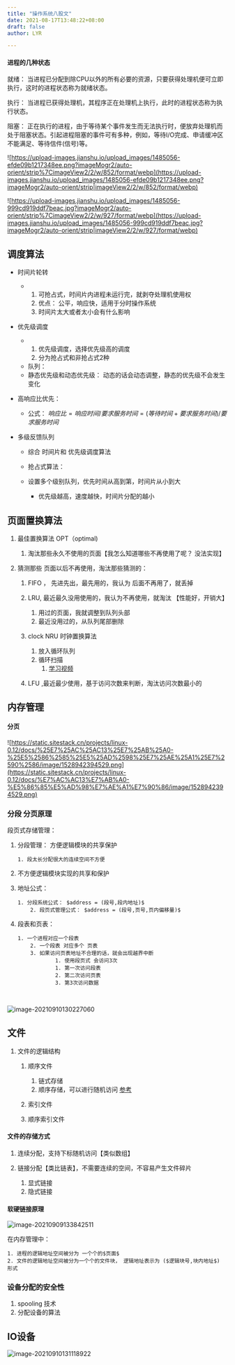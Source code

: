 ```yaml
---
title: "操作系统八股文"
date: 2021-08-17T13:48:22+08:00
draft: false
author: LYR

---
```




####  进程的几种状态

就绪： 当进程已分配到除CPU以外的所有必要的资源，只要获得处理机便可立即执行，这时的进程状态称为就绪状态。

执行： 当进程已获得处理机，其程序正在处理机上执行，此时的进程状态称为执行状态。

阻塞： 正在执行的进程，由于等待某个事件发生而无法执行时，便放弃处理机而处于阻塞状态。引起进程阻塞的事件可有多种，例如，等待I/O完成、申请缓冲区不能满足、等待信件(信号)等。

![https://upload-images.jianshu.io/upload_images/1485056-efde09b1217348ee.png?imageMogr2/auto-orient/strip%7CimageView2/2/w/852/format/webp](https://upload-images.jianshu.io/upload_images/1485056-efde09b1217348ee.png?imageMogr2/auto-orient/strip|imageView2/2/w/852/format/webp)





![https://upload-images.jianshu.io/upload_images/1485056-999cd919ddf7beac.jpg?imageMogr2/auto-orient/strip%7CimageView2/2/w/927/format/webp](https://upload-images.jianshu.io/upload_images/1485056-999cd919ddf7beac.jpg?imageMogr2/auto-orient/strip|imageView2/2/w/927/format/webp)



## 调度算法

- 时间片轮转

  - 1. 可抢占式，时间片内进程未运行完，就剥夺处理机使用权
    2. 优点： 公平，响应快，适用于分时操作系统
    3. 时间片太大或者太小会有什么影响

- 优先级调度

  - 1. 优先级调度，选择优先级高的调度
    2. 分为抢占式和非抢占式2种
  -  队列：
    - 静态优先级和动态优先级： 动态的话会动态调整，静态的优先级不会发生变化

- 高响应比优先：

  - 公式： $响应比=响应时间/要求服务时间=(等待时间+ 要求服务时间)/要求服务时间$

- 多级反馈队列

  - 综合 时间片和 优先级调度算法

  - 抢占式算法：

  - 设置多个级别队列，优先时间从高到第，时间片从小到大

    - 优先级越高，速度越快，时间片分配的越小

    

## 页面置换算法

1. 最佳置换算法 OPT（optimal)

   1. 淘汰那些永久不使用的页面【我怎么知道哪些不再使用了呢？ 没法实现】

2. 猜测那些 页面以后不再使用，淘汰那些猜测的：

   1. FIFO ， 先进先出，最先用的，我认为 后面不再用了，就丢掉
   2. LRU, 最近最久没用使用的，我认为不再使用，就淘汰 【性能好，开销大】
      1. 用过的页面，我就调整到队列头部
      2. 最近没用过的，从队列尾部删除

   3. clock NRU 时钟置换算法
      1. 放入循环队列
      2. 循环扫描
         1. [学习视频](https://www.bilibili.com/video/BV1YE411D7nH?p=46)
   4. LFU ,最近最少使用，基于访问次数来判断，淘汰访问次数最小的

   



## 内存管理

####  分页

![https://static.sitestack.cn/projects/linux-0.12/docs/%25E7%25AC%25AC13%25E7%25AB%25A0-%25E5%2586%2585%25E5%25AD%2598%25E7%25AE%25A1%25E7%2590%2586/image/1528942394529.png](https://static.sitestack.cn/projects/linux-0.12/docs/%E7%AC%AC13%E7%AB%A0-%E5%86%85%E5%AD%98%E7%AE%A1%E7%90%86/image/1528942394529.png)



### 分段 分页原理

段页式存储管理：

 1. 分段管理： 方便逻辑模块的共享保护

     	1. 段太长分配很大的连续空间不方便

 2. 不方便逻辑模块实现的共享和保护

 3. 地址公式：

     	1. 分段系统公式： $address = (段号,段内地址)$
          	2. 段页式管理公式： $address = (段号,页号,页内偏移量)$

 4. 段表和页表：

     	1. 一个进程对应一个段表
          	2. 一个段表 对应多个 页表
          	3. 如果访问页表地址不合理的话，就会出现越界中断
                  	1. 使用段页式 会访问3次
                   	1. 第一次访问段表
                   	2. 第二次访问页表
                   	3. 第3次访问数据

​    



![image-20210910130227060](https://cdn.jsdelivr.net/gh/lyr-2000/images_repo_2021_ASUS/2021_09_10_13_02_29image-20210910130227060.png)







## 文件

1. 文件的逻辑结构

   1. 顺序文件

      1. 链式存储 
      2. 顺序存储，可以进行随机访问 [参考](https://zhidao.baidu.com/question/1952906081037815708.html)

      

   2. 索引文件

   3. 顺序索引文件

#### 文件的存储方式

1. 连续分配，支持下标随机访问【类似数组】

2. 链接分配【类比链表】，不需要连续的空间，不容易产生文件碎片

   1. 显式链接
   2. 隐式链接

   



#### 软硬链接原理

![image-20210909133842511](https://cdn.jsdelivr.net/gh/lyr-2000/images_repo_2021_ASUS/2021_09_09_13_38_44image-20210909133842511.png)

在内存管理中：

 	1. 进程的逻辑地址空间被分为 一个个的$页面$
 	2. 文件的逻辑地址空间被分为一个个的文件块， 逻辑地址表示为 ($逻辑块号,块内地址$) 形式





### 设备分配的安全性



1. spooling 技术
2. 分配设备的算法





## IO设备



![image-20210910131118922](https://cdn.jsdelivr.net/gh/lyr-2000/images_repo_2021_ASUS/2021_09_10_13_11_20image-20210910131118922.png)









